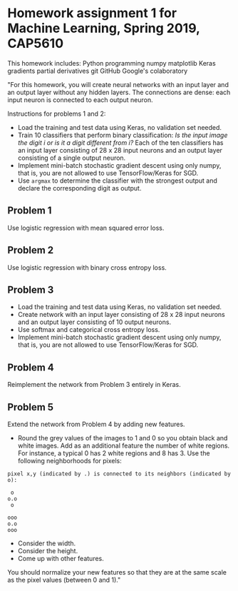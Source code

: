 # Homework assignment 1 for Machine Learning, Spring 2019, CAP5610

This homework includes:
Python programming
numpy
matplotlib
Keras
gradients
partial derivatives
git
GitHub
Google's colaboratory

"For this homework, you will create neural networks with an input layer and an output layer without any hidden layers. The connections are dense: each input neuron is connected to each output neuron.

Instructions for problems 1 and 2:
- Load the training and test data using Keras, no validation set needed.
- Train 10 classifiers that perform binary classification: *Is the input image the digit i or is it a digit different from i?* Each of the ten classifiers has an input layer consisting of 28 x 28 input neurons and an output layer consisting of a single output neuron.
- Implement mini-batch stochastic gradient descent using only numpy, that is, you are not allowed to use TensorFlow/Keras for SGD.
- Use ```argmax``` to determine the classifier with the strongest output and declare the corresponding digit as output.

## Problem 1
Use logistic regression with mean squared error loss.

## Problem 2
Use logistic regression with binary cross entropy loss.

## Problem 3
- Load the training and test data using Keras, no validation set needed.
- Create network with an input layer consisting of 28 x 28 input neurons and an output layer consisting of 10 output neurons.
- Use softmax and categorical cross entropy loss.
- Implement mini-batch stochastic gradient descent using only numpy, that is, you are not allowed to use TensorFlow/Keras for SGD.

## Problem 4
Reimplement the network from Problem 3 entirely in Keras.

## Problem 5
Extend the network from Problem 4 by adding new features.
- Round the grey values of the images to 1 and 0 so you obtain black and white images. Add as an additional feature the number of white regions. For instance, a typical 0 has 2 white regions and 8 has 3. Use the following neighborhoods for pixels:

```
pixel x,y (indicated by .) is connected to its neighbors (indicated by o):

 o
o.o  
 o
 
ooo
o.o
ooo
```
- Consider the width.
- Consider the height.
- Come up with other features.

You should normalize your new features so that they are at the same scale as the pixel values (between 0 and 1)."
 
 
